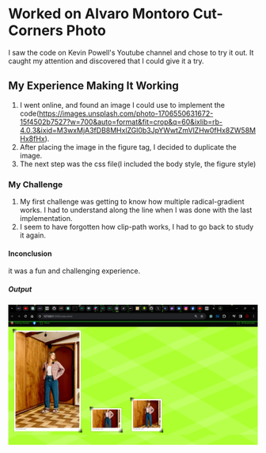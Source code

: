 # Worked on Alvaro Montoro Cut-Corners Photo
I saw the code on Kevin Powell's Youtube channel and chose to try it out.
It caught my attention and discovered that I could give it a try.

## My Experience Making It Working
1. I went online, and found an image I could use to implement the code(https://images.unsplash.com/photo-1706550631672-15f4502b7527?w=700&auto=format&fit=crop&q=60&ixlib=rb-4.0.3&ixid=M3wxMjA3fDB8MHxlZGl0b3JpYWwtZmVlZHw0fHx8ZW58MHx8fHx). 
2. After placing the image in the figure tag, I decided to duplicate the image. 
3. The next step was the css file(I included the body style, the figure style)


### My Challenge
1. My first challenge was getting to know how multiple radical-gradient works. I had to understand along the line when I was done with the last implementation.
2. I seem to have forgotten how clip-path works, I had to go back to study it again.

#### Inconclusion
it was a fun and challenging experience.


##### Output
![cut corner output](./image/cut-corners.png)

